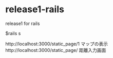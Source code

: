 # release1-rails
release1 for rails

$rails s

http://localhost:3000/static_page/1 マップの表示
http://localhost:3000/static_page/  距離入力画面
